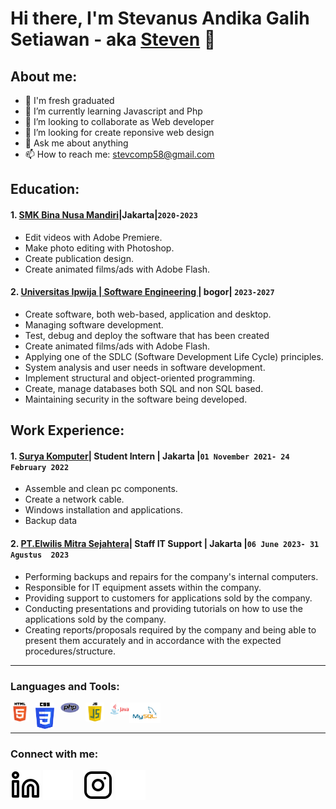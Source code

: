 # Hi there, I'm Stevanus Andika Galih Setiawan - aka [Steven](https://stevanusandika.github.io/Portfolio-Stevanus/) 👋
## About me:
- 🔭 I'm fresh graduated
- 🌱 I’m currently learning Javascript and       Php
- 👯 I’m looking to collaborate as Web developer
- 🤔 I’m looking for create reponsive web design
- 💬 Ask me about anything
- 📫 How to reach me: stevcomp58@gmail.com

## Education:

#### 1. [SMK Bina Nusa Mandiri](https://smkbinanusamandiri.sch.id/)|Jakarta|`2020-2023`
   - Edit videos with Adobe Premiere.
   - Make photo editing with Photoshop.
   - Create publication design.
   - Create animated films/ads with Adobe Flash.
 #### 2. [Universitas Ipwija | Software Engineering ](https://ipwija.ac.id/) | bogor| `2023-2027`
   - Create software, both web-based, application and desktop.
   - Managing software development.
   - Test, debug and deploy the software that has been created
   - Create animated films/ads with Adobe Flash.
   - Applying one of the SDLC (Software Development Life Cycle) principles.
   - System analysis and user needs in software development.
   - Implement structural and object-oriented programming.
   - Create, manage databases both SQL and non SQL based.
   - Maintaining security in the software being developed.
## Work Experience:
#### 1. [Surya Komputer](https://maps.app.goo.gl/zyroHXGj7NhD4AYAA)| Student Intern | Jakarta |`01 November 2021- 24 February 2022`
   - Assemble and clean pc components.
   - Create a network cable.
   - Windows installation and applications.
   - Backup data

   #### 2. [PT.Elwilis Mitra Sejahtera](https://www.elwilis.com/)| Staff IT Support | Jakarta |`06 June 2023- 31 Agustus  2023`
   - Performing backups and repairs for the company's internal computers.
   - Responsible for IT equipment assets within the company.
   - Providing support to customers for applications sold by the company.
   - Conducting presentations and providing tutorials on how to use the applications sold by the company.
   - Creating reports/proposals required by the company and being able to present them accurately and in accordance with the expected procedures/structure.

---

### Languages and Tools:

[<img align="left" alt="HTML" width="30px" src="html.png" style="padding-right:10px;" />][webdev]
[<img align="left" alt="CSS" width="30px" src="CSS.png" style="padding-right:10px;" />][webdev]
[<img align="left" alt="Pycharm" width="30px" src="php.png" style="padding-right:10px;" />][webdev]
[<img align="left" alt="JS" width="30px" src="js.png" style="padding-right:10px;" />][webdev]
[<img align="left" alt="Java" width="30px" src="Java.png" style="padding-right:0px;" />][webdev]
[<img align="left" alt="Myql" width="50px" src="mysql.png" style="padding-right:10px;" />][webdev]

<br />
<br />

---
### Connect with me:
[![website](linkedin-light.svg)](https://www.linkedin.com/in/stevanus-andika-galih-setiawan-9127b8257)
[![website](linkedin-dark.svg)](https://www.linkedin.com/in/stevanus-andika-galih-setiawan-9127b8257)
&nbsp;&nbsp;
[![website](instagram-light.svg)](https://instagram.com/stevanus0602#gh-light-mode-only)
[![website](instagram-dark.svg)](https://instagram.com/stevanus0602#gh-dark-mode-only)



[webdev]: https://github.com/StevanusAndika

